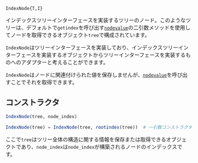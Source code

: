 ```
IndexNode{T,I}
```

インデックスツリーインターフェースを実装するツリーのノード。このようなツリーは、デフォルトで`getindex`を呼び出す[`nodevalue`](@ref)の二引数メソッドを使用してノードを取得できるオブジェクト`tree`で構成されています。

`IndexNode`はツリーインターフェースを実装しており、インデックスツリーインターフェースを実装するオブジェクトからツリーインターフェースを実装するものへのアダプターと考えることができます。

`IndexNode`はノードに関連付けられた値を保存しませんが、[`nodevalue`](@ref)を呼び出すことでそれを取得できます。

## コンストラクタ

```julia
IndexNode(tree, node_index)

IndexNode(tree) = IndexNode(tree, rootindex(tree))  # 一引数コンストラクタは`rootindex`を必要とします
```

ここで`tree`はツリー全体の構造に関する情報を保存または取得できるオブジェクトであり、`node_index`は`node_index`が構築されるノードのインデックスです。
